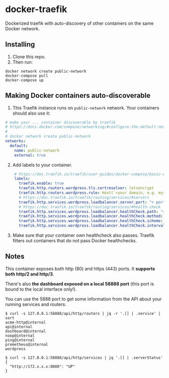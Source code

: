 # docker-traefik
Dockerized traefik with auto-discovery of other containers on the same Docker network.

## Installing

1. Clone this repo.
2. Then run:

```
docker network create public-network
docker-compose pull
docker-compose up
```

## Making Docker containers auto-discoverable

1. This Traefik instance runs on `public-network` network. Your containers should also use it:

```yaml
# make your ... container discoverable by traefik
# https://docs.docker.com/compose/networking/#configure-the-default-network
#
# docker network create public-network
networks:
  default:
    name: public-network
    external: true
```

2. Add labels to your container.

```yaml
    # https://doc.traefik.io/traefik/user-guides/docker-compose/basic-example/
    labels:
      traefik.enable: true
      traefik.http.routers.wordpress.tls.certresolver: letsencrypt
      traefik.http.routers.wordpress.rule: Host(`<your domain, e.g. myservice.foo.net>`)
      # https://doc.traefik.io/traefik/routing/services/#servers
      traefik.http.services.wordpress.loadbalancer.server.port: "< port where your service is bound too >"
      # https://doc.traefik.io/traefik/routing/services/#health-check
      traefik.http.services.wordpress.loadbalancer.healthCheck.path: "< healthcheck path >"
      traefik.http.services.wordpress.loadbalancer.healthCheck.method: "HEAD"
      traefik.http.services.wordpress.loadbalancer.healthCheck.scheme: "http"
      traefik.http.services.wordpress.loadbalancer.healthCheck.interval: "10s"
```

3. Make sure that your container own healthcheck also passes. Traefik filters out containers that do not pass Docker healthchecks.

## Notes

This container exposes both http (80) and https (443) ports. It **supports both http/2 and http/3**.

There's also **the dashboard exposed on a local 58888 port** (this port is bound to the local interface only!).

You can use the 5888 port to get some information from the API about your running services and routers:

```
$ curl -s 127.0.0.1:58888/api/http/routers | jq -r '.[] | .service' | sort
acme-http@internal
api@internal
dashboard@internal
noop@internal
ping@internal
prometheus@internal
wordpress
```

```
$ curl -s 127.0.0.1:58888/api/http/services | jq '.[] | .serverStatus'
{
  "http://172.x.x.x:8080": "UP"
}
```
